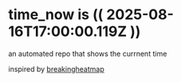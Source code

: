 # time_now is (( 2025-08-16T17:00:00.119Z ))

an automated repo that shows the currnent time

inspired by [breakingheatmap](https://github.com/breakingheatmap/breakingheatmap)